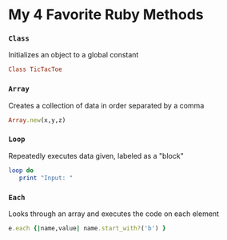 # My 4 Favorite Ruby Methods

### `Class`  
Initializes an object to a global constant 
```Ruby
Class TicTacToe
```

### `Array`
Creates a collection of data in order separated by a comma
 ```Ruby
Array.new(x,y,z)
``` 

### `Loop`
Repeatedly executes data given, labeled as a "block"
 ```Ruby
 loop do 
    print "Input: "
``` 

### `Each`
Looks through an array and executes the code on each element
```Ruby
e.each {|name,value| name.start_with?('b') }
```

